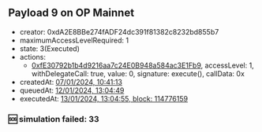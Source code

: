 ## Payload 9 on OP Mainnet

- creator: 0xdA2E8BBe274fADF24dc391f81382c8232bd855b7
- maximumAccessLevelRequired: 1
- state: 3(Executed)
- actions:
  - [0xfE30792b1b4d9216aa7c24E0B948a584ac3E1Fb9](https://optimistic.etherscan.io/tx/0xfE30792b1b4d9216aa7c24E0B948a584ac3E1Fb9), accessLevel: 1, withDelegateCall: true, value: 0, signature: execute(), callData: 0x
- createdAt: [07/01/2024, 10:41:13](https://optimistic.etherscan.io/tx/0xbd57e604fbe91268007c2d936dce9e23ba294655933e9a58f290a3bda8e12e6f)
- queuedAt: [12/01/2024, 13:04:49](https://optimistic.etherscan.io/tx/0xf944711a775c210c3e875a48565d3cb5ab1107c53d425fd52772a538d095a3a0)
- executedAt: [13/01/2024, 13:04:55, block: 114776159](https://optimistic.etherscan.io/tx/0xee8645c07cea14cfaa8a7b923edd51d365cf3098202ccfc7f0597080826f7f59)

### :sos: simulation failed: 33
